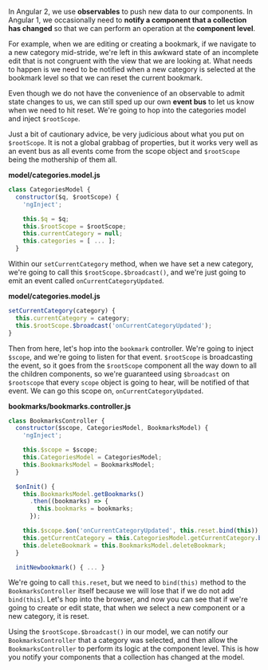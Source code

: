 In Angular 2, we use **observables** to push new data to our components. In Angular 1, we occasionally need to **notify a component that a collection has changed** so that we can perform an operation at the **component level**.

For example, when we are editing or creating a bookmark, if we navigate to a new category mid-stride, we're left in this awkward state of an incomplete edit that is not congruent with the view that we are looking at. What needs to happen is we need to be notified when a new category is selected at the bookmark level so that we can reset the current bookmark.

Even though we do not have the convenience of an observable to admit state changes to us, we can still sped up our own **event bus** to let us know when we need to hit reset. We're going to hop into the categories model and inject `$rootScope`.

Just a bit of cautionary advice, be very judicious about what you put on `$rootScope`. It is not a global grabbag of properties, but it works very well as an event bus as all events come from the scope object and `$rootScope` being the mothership of them all.

**model/categories.model.js**
```javascript
class CategoriesModel {
  constructor($q, $rootScope) {
    'ngInject';

    this.$q = $q;
    this.$rootScope = $rootScope;
    this.currentCategory = null;
    this.categories = [ ... ];
  }
```
Within our `setCurrentCategory` method, when we have set a new category, we're going to call this `$rootScope.$broadcast()`, and we're just going to emit an event called `onCurrentCategoryUpdated`.

**model/categories.model.js**
```javascript
setCurrentCategory(category) {
  this.currentCategory = category;
  this.$rootScope.$broadcast('onCurrentCategoryUpdated');
}
```
Then from here, let's hop into the `bookmark` controller. We're going to inject `$scope`, and we're going to listen for that event. `$rootScope` is broadcasting the event, so it goes from the `$rootScope` component all the way down to all the children components, so we're guaranteed using `$broadcast` on `$rootscope` that every `scope` object is going to hear, will be notified of that event. We can go this scope on, `onCurrentCategoryUpdated`.

**bookmarks/bookmarks.controller.js**
```javascript
class BookmarksController {
  constructor($scope, CategoriesModel, BookmarksModel) {
    'ngInject';

    this.$scope = $scope;
    this.CategoriesModel = CategoriesModel;
    this.BookmarksModel = BookmarksModel;
  }

  $onInit() {
    this.BookmarksModel.getBookmarks()
      .then((bookmarks) => {
        this.bookmarks = bookmarks;
      });

    this.$scope.$on('onCurrentCategoryUpdated', this.reset.bind(this));
    this.getCurrentCategory = this.CategoriesModel.getCurrentCategory.bind(this.CategoriesModel);
    this.deleteBookmark = this.BookmarksModel.deleteBookmark;
  }

  initNewbookmark() { ... }
```
We're going to call `this.reset`, but we need to `bind(this)` method to the `BookmarksController` itself because we will lose that if we do not add `bind(this`). Let's hop into the browser, and now you can see that if we're going to create or edit state, that when we select a new component or a new category, it is reset.

Using the `$rootScope.$broadcast()` in our model, we can notify our `BookmarksController` that a category was selected, and then allow the `BookmarksController` to perform its logic at the component level. This is how you notify your components that a collection has changed at the model.